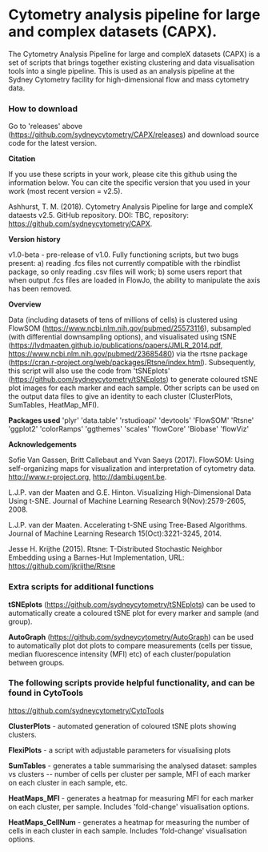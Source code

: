 # Cytometry analysis pipeline for large and complex datasets (CAPX).


The Cytometry Analysis Pipeline for large and compleX datasets (CAPX) is a set of scripts that brings together existing clustering and data visualisation tools into a single pipeline. This is used as an analysis pipeline at the Sydney Cytometry facility for high-dimensional flow and mass cytometry data. 


### How to download ### 

Go to 'releases' above (https://github.com/sydneycytometry/CAPX/releases) and download source code for the latest version.

**Citation**

If you use these scripts in your work, please cite this github using the information below. You can cite the specific version that you used in your work (most recent version = v2.5).


Ashhurst, T. M. (2018). Cytometry Analysis Pipeline for large and compleX dataests v2.5. GitHub repository. DOI: TBC, repository: https://github.com/sydneycytometry/CAPX.


**Version history**


v1.0-beta - pre-release of v1.0. Fully functioning scripts, but two bugs present: a) reading .fcs files not currently compatible with the rbindlist package, so only reading .csv files will work; b) some users report that when output .fcs files are loaded in FlowJo, the ability to manipulate the axis has been removed.


**Overview**


Data (including datasets of tens of millions of cells) is clustered using FlowSOM (https://www.ncbi.nlm.nih.gov/pubmed/25573116), subsampled (with differential downsampling options), and visualisated using tSNE (https://lvdmaaten.github.io/publications/papers/JMLR_2014.pdf, https://www.ncbi.nlm.nih.gov/pubmed/23685480) via the rtsne package (https://cran.r-project.org/web/packages/Rtsne/index.html). Subsequently, this script will also use the code from 'tSNEplots' (https://github.com/sydneycytometry/tSNEplots) to generate coloured tSNE plot images for each marker and each sample. Other scripts can be used on the output data files to give an identity to each cluster (ClusterPlots, SumTables, HeatMap_MFI).


**Packages used**
'plyr'
'data.table'
'rstudioapi'
'devtools'
'FlowSOM'
'Rtsne'
'ggplot2'
'colorRamps'
'ggthemes'
'scales'
'flowCore'
'Biobase'
'flowViz'


**Acknowledgements**


Sofie Van Gassen, Britt Callebaut and Yvan Saeys (2017). FlowSOM: Using self-organizing maps for visualization and interpretation of cytometry data. http://www.r-project.org, http://dambi.ugent.be.

L.J.P. van der Maaten and G.E. Hinton. Visualizing High-Dimensional Data Using t-SNE. Journal of Machine Learning Research 9(Nov):2579-2605, 2008.

L.J.P. van der Maaten. Accelerating t-SNE using Tree-Based Algorithms. Journal of Machine Learning Research 15(Oct):3221-3245, 2014.

Jesse H. Krijthe (2015). Rtsne: T-Distributed Stochastic Neighbor Embedding using a Barnes-Hut Implementation, URL: https://github.com/jkrijthe/Rtsne


### Extra scripts for additional functions


**tSNEplots** (https://github.com/sydneycytometry/tSNEplots) can be used to automatically create a coloured tSNE plot for every marker and sample (and group).


**AutoGraph** (https://github.com/sydneycytometry/AutoGraph) can be used to automatically plot dot plots to compare measurements (cells per tissue, median fluorescence intensity (MFI) etc) of each cluster/population between groups.


### The following scripts provide helpful functionality, and can be found in CytoTools ###
https://github.com/sydneycytometry/CytoTools

**ClusterPlots** - automated generation of coloured tSNE plots showing clusters.  

**FlexiPlots** - a script with adjustable parameters for visualising plots

**SumTables** - generates a table summarising the analysed dataset: samples vs clusters -- number of cells per cluster per sample, MFI of each marker on each cluster in each sample, etc.

**HeatMaps_MFI** - generates a heatmap for measuring MFI for each marker on each cluster, per sample. Includes 'fold-change' visualisation options.

**HeatMaps_CellNum** - generates a heatmap for measuring the number of cells in each cluster in each sample. Includes 'fold-change' visualisation options.

